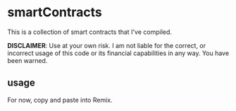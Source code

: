 # smartContracts

This is a collection of smart contracts that I've compiled.

<b>DISCLAIMER</b>:  Use at your own risk.  I am not liable for the correct, or incorrect usage of this code or its financial capabilities in any way.  You have been warned.

## usage

For now, copy and paste into Remix.
